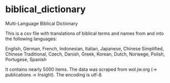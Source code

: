 biblical_dictionary
===================

Multi-Language Biblical Dictionary  

This is a csv file with translations of biblical terms and names from and into the 
following languages:  

English, German, French, Indonesian, Italian, Japanese, Chinese Simplified, Chinese Traditional, Czech, 
Danish, Greek, Korean, Dutch, Norwege, Polish, Portugese, Spanish  

It contains nearly 5000 items. The data was scraped from wol.jw.org (-> publications -> Insight). The encoding is utf-8. 
